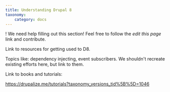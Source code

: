 ```yaml
---
title: Understanding Drupal 8
taxonomy:
    category: docs
---
```


! We need help filling out this section! Feel free to follow the *edit this page* link and contribute.

Link to resources for getting used to D8.

Topics like: dependency injecting, event subscribers. We shouldn't recreate existing efforts here, but link to them.

Link to books and tutorials:

https://drupalize.me/tutorials?taxonomy_versions_tid%5B%5D=1046